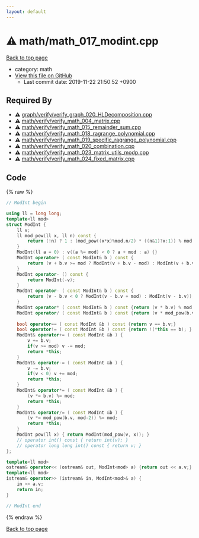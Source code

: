 ```yaml
---
layout: default
---
```


<!-- mathjax config similar to math.stackexchange -->
<script type="text/javascript" async
  src="https://cdnjs.cloudflare.com/ajax/libs/mathjax/2.7.5/MathJax.js?config=TeX-MML-AM_CHTML">
</script>
<script type="text/x-mathjax-config">
  MathJax.Hub.Config({
    TeX: { equationNumbers: { autoNumber: "AMS" }},
    tex2jax: {
      inlineMath: [ ['$','$'] ],
      processEscapes: true
    },
    "HTML-CSS": { matchFontHeight: false },
    displayAlign: "left",
    displayIndent: "2em"
  });
</script>

<script type="text/javascript" src="https://cdnjs.cloudflare.com/ajax/libs/jquery/3.4.1/jquery.min.js"></script>
<script src="https://cdn.jsdelivr.net/npm/jquery-balloon-js@1.1.2/jquery.balloon.min.js" integrity="sha256-ZEYs9VrgAeNuPvs15E39OsyOJaIkXEEt10fzxJ20+2I=" crossorigin="anonymous"></script>
<script type="text/javascript" src="../../assets/js/copy-button.js"></script>
<link rel="stylesheet" href="../../assets/css/copy-button.css" />


# :warning: math/math_017_modint.cpp
<a href="../../index.html">Back to top page</a>

* category: math
* <a href="{{ site.github.repository_url }}/blob/master/math/math_017_modint.cpp">View this file on GitHub</a>
    - Last commit date: 2019-11-22 21:50:52 +0900




## Required By
* :warning: <a href="../graph/verify/verify_graph_020_HLDecomposition.cpp.html">graph/verify/verify_graph_020_HLDecomposition.cpp</a>
* :warning: <a href="verify/verify_math_004_matrix.cpp.html">math/verify/verify_math_004_matrix.cpp</a>
* :warning: <a href="verify/verify_math_015_remainder_sum.cpp.html">math/verify/verify_math_015_remainder_sum.cpp</a>
* :warning: <a href="verify/verify_math_018_ragrange_polynomial.cpp.html">math/verify/verify_math_018_ragrange_polynomial.cpp</a>
* :warning: <a href="verify/verify_math_019_specific_ragrange_polynomial.cpp.html">math/verify/verify_math_019_specific_ragrange_polynomial.cpp</a>
* :warning: <a href="verify/verify_math_020_combination.cpp.html">math/verify/verify_math_020_combination.cpp</a>
* :warning: <a href="verify/verify_math_023_matrix_utils_modp.cpp.html">math/verify/verify_math_023_matrix_utils_modp.cpp</a>
* :warning: <a href="verify/verify_math_024_fixed_matrix.cpp.html">math/verify/verify_math_024_fixed_matrix.cpp</a>


## Code
{% raw %}
```cpp
// ModInt begin

using ll = long long;
template<ll mod>
struct ModInt {
    ll v;
    ll mod_pow(ll x, ll n) const {
        return (!n) ? 1 : (mod_pow((x*x)%mod,n/2) * ((n&1)?x:1)) % mod;
    }
    ModInt(ll a = 0) : v((a %= mod) < 0 ? a + mod : a) {}
    ModInt operator+ ( const ModInt& b ) const {
        return (v + b.v >= mod ? ModInt(v + b.v - mod) : ModInt(v + b.v));
    }
    ModInt operator- () const {
        return ModInt(-v);
    }
    ModInt operator- ( const ModInt& b ) const {
        return (v - b.v < 0 ? ModInt(v - b.v + mod) : ModInt(v - b.v));
    }
    ModInt operator* ( const ModInt& b ) const {return (v * b.v) % mod;}
    ModInt operator/ ( const ModInt& b ) const {return (v * mod_pow(b.v, mod-2)) % mod;}
    
    bool operator== ( const ModInt &b ) const {return v == b.v;}
    bool operator!= ( const ModInt &b ) const {return !(*this == b); }
    ModInt& operator+= ( const ModInt &b ) {
        v += b.v;
        if(v >= mod) v -= mod;
        return *this;
    }
    ModInt& operator-= ( const ModInt &b ) {
        v -= b.v;
        if(v < 0) v += mod;
        return *this;
    }
    ModInt& operator*= ( const ModInt &b ) {
        (v *= b.v) %= mod;
        return *this;
    }
    ModInt& operator/= ( const ModInt &b ) {
        (v *= mod_pow(b.v, mod-2)) %= mod;
        return *this;
    }
    ModInt pow(ll x) { return ModInt(mod_pow(v, x)); }
    // operator int() const { return int(v); }
    // operator long long int() const { return v; }
};

template<ll mod>
ostream& operator<< (ostream& out, ModInt<mod> a) {return out << a.v;}
template<ll mod>
istream& operator>> (istream& in, ModInt<mod>& a) {
    in >> a.v;
    return in;
}

// ModInt end

```
{% endraw %}

<a href="../../index.html">Back to top page</a>

